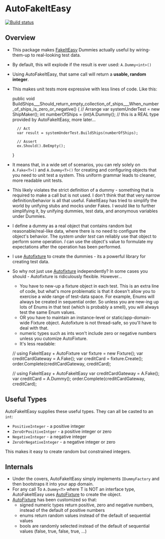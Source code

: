 AutoFakeItEasy
==============
[![Build status](https://ci.appveyor.com/api/projects/status/c92mt9ckaewlyl6m?svg=true)](https://ci.appveyor.com/project/SurajGupta/obeautifulcode-autofakeiteasy)

Overview
--------
- This package makes [FakeItEasy] Dummies actually useful by wiring-them-up to real-looking test data.
- By default, this will explode if the result is ever used: `A.Dummy<int>()`
- Using AutoFakeItEasy, that same call will return a **usable, random integer**.
- This makes unit tests more expressive with less lines of code.  Like this:


    public void BuildShips___Should_return_empty_collection_of_ships___When_number_of_ships_is_zero_or_negative()
    {
        // Arrange
        var systemUnderTest = new ShipMaker();
        int numberOfShips = (int)A.Dummy<ZeroOrNegativeInteger>();  // this is a REAL type provided by AutoFakeItEasy, more later...
        
        // Act
        var result = systemUnderTest.BuildShips(numberOfShips);
        
        // Assert
        ex.Should().BeEmpty();
    }

- It means that, in a wide set of scenarios, you can rely solely on `A.Fake<T>()` and `A.Dummy<T>()` for creating and configuring objects that you need to unit test a system.  This uniform grammar leads to cleaner, more readable unit tests.
- This likely violates the strict definition of a dummy - something that is required to make a call but is not used.  I don't think that that very narrow definition/behavior is all that useful.  FakeItEasy has tried to simplify the world by unifying stubs and mocks under Fakes.  I would like to further simplifying it, by unifying dummies, test data, and anonymous variables under Dummies.
-  I define a dummy as a real object that contains random but reasonable/real-like data, where there is no need to configure the object's behavior.  The *system under test* can reliably use that object to perform some operation.  *I* can use the object's value to formulate my expectations after the operation has been performed.
-  I use [Autofixture] to create the dummies - its a powerful library for creating test data.
-  So why not just use [Autofixture] independently?  In some cases you should - Autofixture is ridiculously flexible.   However...
    -  You have to new-up a fixture object in each test.  This is an extra line of code, but what's more problematic is that it doesn't allow you to exercise a wide range of test-data space.  For example, Enums will always be created in sequential order.  So unless you are new-ing up lots of Enums in that test (which is probably a smell), you will always test the same Enum values.
    -  OR you have to maintain an instance-level or static/app-domain-wide Fixture object.  Autofixture is not thread-safe, so you'll have to deal with that.
    -  numeric types such as ints won't include zero or negative numbers unless you cutomize AutoFixture.
    -  It's less readable:


    // using FakeItEasy + AutoFixture
    var fixture = new Fixture();
    var creditCardGateway = A.Fake<ICanChargeCreditCards>();
    var creditCard = fixture.Create<CreditCard>();
    order.Complete(creditCardGateway, creditCard);
    
    // using FakeItEasy + AutoFakeItEasy
    var creditCardGateway = A.Fake<ICanChargeCreditCards>();
    var creditCard = A.Dummy<CreditCard>();
    order.Complete(creditCardGateway, creditCard);

Useful Types
------------
AutoFakeItEasy supplies these useful types.  They can all be casted to an `int`:

- `PositiveInteger` - a positive integer
- `ZeroOrPositiveIntger` - a positive integer or zero
- `NegativeInteger` - a negative integer
- `ZeroOrNegativeInteger` - a negative integer or zero

This makes it easy to create random but constrained integers.

Internals
-----
- Under the covers, AutoFakeItEasy simply implements `IDummyFactory` and then bootstraps it into your app domain.
- For any call To `A.Dummy<T>` where T is NOT an interface type, AutoFakeItEasy uses [AutoFixture] to create the object.
- [AutoFixture] has been customized so that:
  - signed numeric types return positive, zero and negative numbers, instead of the default of positive numbers
  - enums return random values instead of the default of sequential values
  - bools are randomly selected instead of the default of sequential values (false, true, false, true, ...)


[FakeItEasy]: https://fakeiteasy.github.io/
[AutoFixture]: https://github.com/AutoFixture/AutoFixture